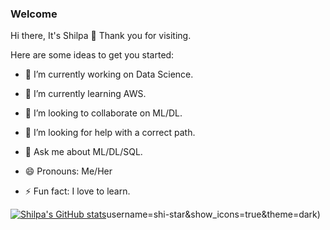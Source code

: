 ### Welcome 
Hi there, It's Shilpa 👋
Thank you for visiting.


Here are some ideas to get you started:

- 🔭 I’m currently working on Data Science.
- 🌱 I’m currently learning AWS.
- 👯 I’m looking to collaborate on ML/DL.
- 🤔 I’m looking for help with a correct path.
- 💬 Ask me about ML/DL/SQL.

- 😄 Pronouns: Me/Her
- ⚡ Fun fact: I love to learn.






[![Shilpa's GitHub stats](https://github-readme-stats.vercel.app/api?username=shi-star)](https://github.com/shi-star/github-readme-stats)username=shi-star&show_icons=true&theme=dark)

